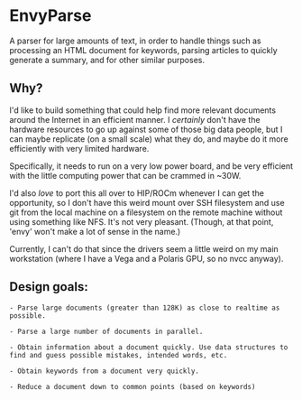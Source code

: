 # EnvyParse
A parser for large amounts of text, in order
to handle things such as processing an HTML document for keywords,
parsing articles to quickly generate a summary, and for other
similar purposes.

## Why?
I'd like to build something that could help find more relevant
documents around the Internet in an efficient manner.
I *certainly* don't have the hardware resources to go up against
some of those big data people, but I can maybe replicate (on a small scale)
what they do, and maybe do it more efficiently with very limited hardware.

Specifically, it needs to run on a very low power board, and be
very efficient with the little computing power that can be crammed in
~30W.

I'd also *love* to port this all over to HIP/ROCm whenever I can get
the opportunity, so I don't have this weird mount over SSH filesystem
and use git from the local machine on a filesystem on the remote machine
without using something like NFS. It's not very pleasant.
(Though, at that point, 'envy' won't make a lot of sense in the name.)

Currently, I can't do that since the drivers seem a little weird on
my main workstation (where I have a Vega and a Polaris GPU, so no nvcc
anyway).


## Design goals:

	- Parse large documents (greater than 128K) as close to realtime as possible.
	
	- Parse a large number of documents in parallel.
	
	- Obtain information about a document quickly. Use data structures to find and guess possible mistakes, intended words, etc.
	
	- Obtain keywords from a document very quickly.
	
	- Reduce a document down to common points (based on keywords)
	

